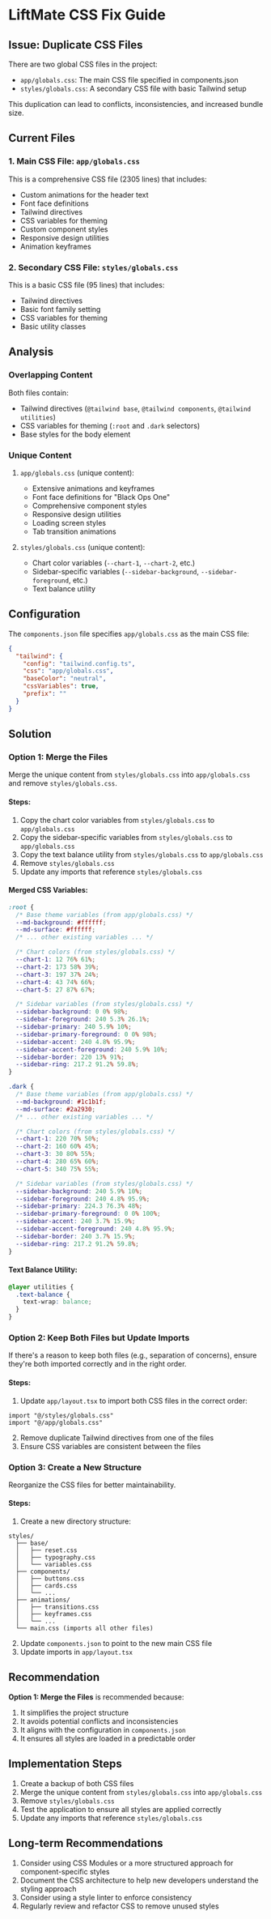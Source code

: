 # LiftMate CSS Fix Guide

## Issue: Duplicate CSS Files

There are two global CSS files in the project:
- `app/globals.css`: The main CSS file specified in components.json
- `styles/globals.css`: A secondary CSS file with basic Tailwind setup

This duplication can lead to conflicts, inconsistencies, and increased bundle size.

## Current Files

### 1. Main CSS File: `app/globals.css`

This is a comprehensive CSS file (2305 lines) that includes:
- Custom animations for the header text
- Font face definitions
- Tailwind directives
- CSS variables for theming
- Custom component styles
- Responsive design utilities
- Animation keyframes

### 2. Secondary CSS File: `styles/globals.css`

This is a basic CSS file (95 lines) that includes:
- Tailwind directives
- Basic font family setting
- CSS variables for theming
- Basic utility classes

## Analysis

### Overlapping Content

Both files contain:
- Tailwind directives (`@tailwind base`, `@tailwind components`, `@tailwind utilities`)
- CSS variables for theming (`:root` and `.dark` selectors)
- Base styles for the body element

### Unique Content

1. `app/globals.css` (unique content):
   - Extensive animations and keyframes
   - Font face definitions for "Black Ops One"
   - Comprehensive component styles
   - Responsive design utilities
   - Loading screen styles
   - Tab transition animations

2. `styles/globals.css` (unique content):
   - Chart color variables (`--chart-1`, `--chart-2`, etc.)
   - Sidebar-specific variables (`--sidebar-background`, `--sidebar-foreground`, etc.)
   - Text balance utility

## Configuration

The `components.json` file specifies `app/globals.css` as the main CSS file:

```json
{
  "tailwind": {
    "config": "tailwind.config.ts",
    "css": "app/globals.css",
    "baseColor": "neutral",
    "cssVariables": true,
    "prefix": ""
  }
}
```

## Solution

### Option 1: Merge the Files

Merge the unique content from `styles/globals.css` into `app/globals.css` and remove `styles/globals.css`.

#### Steps:

1. Copy the chart color variables from `styles/globals.css` to `app/globals.css`
2. Copy the sidebar-specific variables from `styles/globals.css` to `app/globals.css`
3. Copy the text balance utility from `styles/globals.css` to `app/globals.css`
4. Remove `styles/globals.css`
5. Update any imports that reference `styles/globals.css`

#### Merged CSS Variables:

```css
:root {
  /* Base theme variables (from app/globals.css) */
  --md-background: #ffffff;
  --md-surface: #ffffff;
  /* ... other existing variables ... */

  /* Chart colors (from styles/globals.css) */
  --chart-1: 12 76% 61%;
  --chart-2: 173 58% 39%;
  --chart-3: 197 37% 24%;
  --chart-4: 43 74% 66%;
  --chart-5: 27 87% 67%;

  /* Sidebar variables (from styles/globals.css) */
  --sidebar-background: 0 0% 98%;
  --sidebar-foreground: 240 5.3% 26.1%;
  --sidebar-primary: 240 5.9% 10%;
  --sidebar-primary-foreground: 0 0% 98%;
  --sidebar-accent: 240 4.8% 95.9%;
  --sidebar-accent-foreground: 240 5.9% 10%;
  --sidebar-border: 220 13% 91%;
  --sidebar-ring: 217.2 91.2% 59.8%;
}

.dark {
  /* Base theme variables (from app/globals.css) */
  --md-background: #1c1b1f;
  --md-surface: #2a2930;
  /* ... other existing variables ... */

  /* Chart colors (from styles/globals.css) */
  --chart-1: 220 70% 50%;
  --chart-2: 160 60% 45%;
  --chart-3: 30 80% 55%;
  --chart-4: 280 65% 60%;
  --chart-5: 340 75% 55%;

  /* Sidebar variables (from styles/globals.css) */
  --sidebar-background: 240 5.9% 10%;
  --sidebar-foreground: 240 4.8% 95.9%;
  --sidebar-primary: 224.3 76.3% 48%;
  --sidebar-primary-foreground: 0 0% 100%;
  --sidebar-accent: 240 3.7% 15.9%;
  --sidebar-accent-foreground: 240 4.8% 95.9%;
  --sidebar-border: 240 3.7% 15.9%;
  --sidebar-ring: 217.2 91.2% 59.8%;
}
```

#### Text Balance Utility:

```css
@layer utilities {
  .text-balance {
    text-wrap: balance;
  }
}
```

### Option 2: Keep Both Files but Update Imports

If there's a reason to keep both files (e.g., separation of concerns), ensure they're both imported correctly and in the right order.

#### Steps:

1. Update `app/layout.tsx` to import both CSS files in the correct order:

```tsx
import "@/styles/globals.css"
import "@/app/globals.css"
```

2. Remove duplicate Tailwind directives from one of the files
3. Ensure CSS variables are consistent between the files

### Option 3: Create a New Structure

Reorganize the CSS files for better maintainability.

#### Steps:

1. Create a new directory structure:

```
styles/
  ├── base/
  │   ├── reset.css
  │   ├── typography.css
  │   └── variables.css
  ├── components/
  │   ├── buttons.css
  │   ├── cards.css
  │   └── ...
  ├── animations/
  │   ├── transitions.css
  │   ├── keyframes.css
  │   └── ...
  └── main.css (imports all other files)
```

2. Update `components.json` to point to the new main CSS file
3. Update imports in `app/layout.tsx`

## Recommendation

**Option 1: Merge the Files** is recommended because:

1. It simplifies the project structure
2. It avoids potential conflicts and inconsistencies
3. It aligns with the configuration in `components.json`
4. It ensures all styles are loaded in a predictable order

## Implementation Steps

1. Create a backup of both CSS files
2. Merge the unique content from `styles/globals.css` into `app/globals.css`
3. Remove `styles/globals.css`
4. Test the application to ensure all styles are applied correctly
5. Update any imports that reference `styles/globals.css`

## Long-term Recommendations

1. Consider using CSS Modules or a more structured approach for component-specific styles
2. Document the CSS architecture to help new developers understand the styling approach
3. Consider using a style linter to enforce consistency
4. Regularly review and refactor CSS to remove unused styles